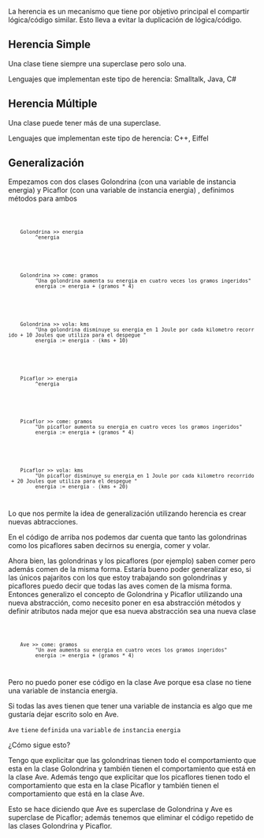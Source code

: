 La herencia es un mecanismo que tiene por objetivo principal el compartir lógica/código similar. Esto lleva a evitar la duplicación de lógica/código.

Herencia Simple
---------------

Una clase tiene siempre una superclase pero solo una.

Lenguajes que implementan este tipo de herencia: Smalltalk, Java, C\#

Herencia Múltiple
-----------------

Una clase puede tener más de una superclase.

Lenguajes que implementan este tipo de herencia: C++, Eiffel

Generalización
--------------

Empezamos con dos clases Golondrina (con una variable de instancia energia) y Picaflor (con una variable de instancia energia) , definimos métodos para ambos

<code>

`    Golondrina >> energia`
`         ^energia`

</code>

<code>

`    Golondrina >> come: gramos`
`         "Una golondrina aumenta su energia en cuatro veces los gramos ingeridos"`
`         energia := energia + (gramos * 4)`

</code>

<code>

`    Golondrina >> vola: kms`
`         "Una golondrina disminuye su energia en 1 Joule por cada kilometro recorrido + 10 Joules que utiliza para el despegue "`
`         energia := energia - (kms + 10)`

</code>

<code>

`    Picaflor >> energia`
`         ^energia`

</code>

<code>

`    Picaflor >> come: gramos`
`         "Un picaflor aumenta su energia en cuatro veces los gramos ingeridos"`
`         energia := energia + (gramos * 4)`

</code>

<code>

`    Picaflor >> vola: kms`
`         "Un picaflor disminuye su energia en 1 Joule por cada kilometro recorrido + 20 Joules que utiliza para el despegue "`
`         energia := energia - (kms + 20)`

</code>

Lo que nos permite la idea de generalización utilizando herencia es crear nuevas abtracciones.

En el código de arriba nos podemos dar cuenta que tanto las golondrinas como los picaflores saben decirnos su energia, comer y volar.

Ahora bien, las golondrinas y los picaflores (por ejemplo) saben comer pero además comen de la misma forma. Estaría bueno poder generalizar eso, si las únicos pajaritos con los que estoy trabajando son golondrinas y picaflores puedo decir que todas las aves comen de la misma forma. Entonces generalizo el concepto de Golondrina y Picaflor utilizando una nueva abstracción, como necesito poner en esa abstracción métodos y definir atributos nada mejor que esa nueva abstracción sea una nueva clase

<code>

`    Ave >> come: gramos`
`         "Un ave aumenta su energia en cuatro veces los gramos ingeridos"`
`         energia := energia + (gramos * 4)`

</code>

Pero no puedo poner ese código en la clase Ave porque esa clase no tiene una variable de instancia energia.

Si todas las aves tienen que tener una variable de instancia es algo que me gustaría dejar escrito solo en Ave.

`Ave` `tiene` `definida` `una` `variable` `de` `instancia` `energia`

¿Cómo sigue esto?

Tengo que explicitar que las golondrinas tienen todo el comportamiento que esta en la clase Golondrina y también tienen el comportamiento que está en la clase Ave. Además tengo que explicitar que los picaflores tienen todo el comportamiento que esta en la clase Picaflor y también tienen el comportamiento que está en la clase Ave.

Esto se hace diciendo que Ave es superclase de Golondrina y Ave es superclase de Picaflor; además tenemos que eliminar el código repetido de las clases Golondrina y Picaflor.

